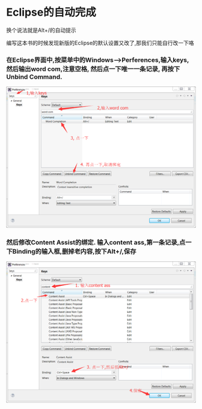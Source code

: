 # Eclipse的自动完成

换个说法就是Alt+/的自动提示

编写这本书的时候发现新版的Eclipse的默认设置又改了,那我们只能自行改一下咯

### 在Eclipse界面中,按菜单中的Windows-->Perferences,输入keys, 然后输出word com,注意空格, 然后点一下唯一一条记录, 再按下Unbind Command.

![取消Word Completion绑定](images/auto_complete_1.png)

### 然后修改Content Assist的绑定. 输入content ass,第一条记录,点一下Binding的输入框,删掉老内容,按下Alt+/,保存

![修改](images/auto_complete_2.png)
